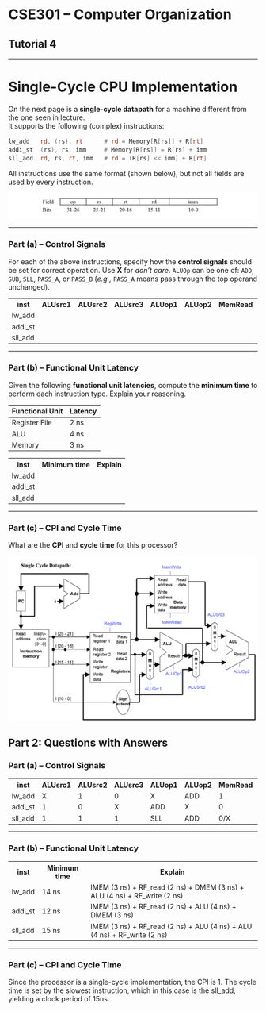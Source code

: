 # CSE301 – Computer Organization 
## Tutorial 4  

---

# Single-Cycle CPU Implementation 

On the next page is a **single-cycle datapath** for a machine different from the one seen in lecture.  
It supports the following (complex) instructions:

```asm
lw_add   rd, (rs), rt      # rd = Memory[R[rs]] + R[rt]
addi_st  (rs), rs, imm     # Memory[R[rs]] = R[rs] + imm
sll_add  rd, rs, rt, imm   # rd = (R[rs] << imm) + R[rt]
```

All instructions use the same format (shown below), but not all fields are used by every instruction.

<img src="../images/tutorial4/instructionFormat.png" width="700">

---

### Part (a) – Control Signals

For each of the above instructions, specify how the **control signals** should be set for correct operation.
Use **X** for *don’t care*.
`ALUOp` can be one of: `ADD`, `SUB`, `SLL`, `PASS_A`, or `PASS_B`
(*e.g.,* `PASS_A` means pass through the top operand unchanged).

<table class="tutorial-table">
  <tr>
    <th>inst</th>
    <th>ALUsrc1</th>
    <th>ALUsrc2</th>
    <th>ALUsrc3</th>
    <th>ALUop1</th>
    <th>ALUop2</th>
    <th>MemRead</th>
    <th>MemWrite</th>
    <th>RegWrite</th>
  </tr>
  <tr>
    <td>lw_add</td>
    <td></td><td></td><td></td><td></td><td></td><td></td><td></td><td></td>
  </tr>
  <tr>
    <td>addi_st</td>
    <td></td><td></td><td></td><td></td><td></td><td></td><td></td><td></td>
  </tr>
  <tr>
    <td>sll_add</td>
    <td></td><td></td><td></td><td></td><td></td><td></td><td></td><td></td>
  </tr>
</table>

---

### Part (b) – Functional Unit Latency

Given the following **functional unit latencies**, compute the **minimum time** to perform each instruction type.
Explain your reasoning.

| Functional Unit | Latency |
| --------------- | ------- |
| Register File   | 2 ns    |
| ALU             | 4 ns    |
| Memory          | 3 ns    |

<table class="tutorial-table">
  <tr>
    <th>inst</th>
    <th>Minimum time</th>
    <th>Explain</th>
  </tr>
  <tr>
    <td>lw_add</td>
    <td></td>
    <td></td>
  </tr>
  <tr>
    <td>addi_st</td>
    <td></td>
    <td></td>
  </tr>
  <tr>
    <td>sll_add</td>
    <td></td>
    <td></td>
  </tr>
</table>

---

### Part (c) – CPI and Cycle Time

What are the **CPI** and **cycle time** for this processor?


<img src="../images/tutorial4/datapath.png" width="700">

<p class="page-break">

## Part 2: Questions with Answers  

### Part (a) – Control Signals

<table class="tutorial-table">
  <tr>
    <th>inst</th>
    <th>ALUsrc1</th>
    <th>ALUsrc2</th>
    <th>ALUsrc3</th>
    <th>ALUop1</th>
    <th>ALUop2</th>
    <th>MemRead</th>
    <th>MemWrite</th>
    <th>RegWrite</th>
  </tr>
  <tr>
    <td>lw_add</td>
    <td>X</td>
    <td>1</td>
    <td>0</td>
    <td>X</td>
    <td>ADD</td>
    <td>1</td>
    <td>0</td>
    <td>1</td>
  </tr>
  <tr>
    <td>addi_st</td>
    <td>1</td>
    <td>0</td>
    <td>X</td>
    <td>ADD</td>
    <td>X</td>
    <td>0</td>
    <td>1</td>
    <td>0</td>
  </tr>
  <tr>
    <td>sll_add</td>
    <td>1</td>
    <td>1</td>
    <td>1</td>
    <td>SLL</td>
    <td>ADD</td>
    <td>0/X</td>
    <td>0</td>
    <td>1</td>
  </tr>
</table>



---

### Part (b) – Functional Unit Latency

<table class="tutorial-table">
  <tr>
    <th>inst</th>
    <th>Minimum time</th>
    <th>Explain</th>
  </tr>
  <tr>
    <td>lw_add</td>
    <td>14 ns</td>
    <td>IMEM (3 ns) + RF_read (2 ns) + DMEM (3 ns) + ALU (4 ns) + RF_write (2 ns)</td>
  </tr>
  <tr>
    <td>addi_st</td>
    <td>12 ns</td>
    <td>IMEM (3 ns) + RF_read (2 ns) + ALU (4 ns) + DMEM (3 ns)</td>
  </tr>
  <tr>
    <td>sll_add</td>
    <td>15 ns</td>
    <td>IMEM (3 ns) + RF_read (2 ns) + ALU (4 ns) + ALU (4 ns) + RF_write (2 ns)</td>
  </tr>
</table>

---

### Part (c) – CPI and Cycle Time

Since the processor is a single-cycle implementation, the CPI is 1. The cycle time is set by the slowest instruction, which in this case is the sll_add, yielding a clock period of 15ns.